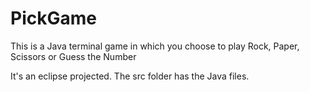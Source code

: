 # PickGame
This is a Java terminal game in which you choose to play Rock, Paper, Scissors or Guess the Number

It's an eclipse projected. The src folder has the Java files. 
